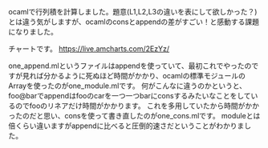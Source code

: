 
ocamlで行列積を計算しました。題意(L1,L2,L3の違いを表にして欲しかった？)とは違う気がしますが、ocamlのconsとappendの差がすごい！と感動する課題になりました。

チャートです。
https://live.amcharts.com/2EzYz/

one_append.mlというファイルはappendを使っていて、最初これでやったのですが見れば分かるように死ぬほど時間がかかり、ocamlの標準モジュールのArrayを使ったのがone_module.mlです。
何がこんなに違うのかというと、foo@barでappendはfooのcarを一つ一つbarにconsするみたいなことをしているのでfooのリネアだけ時間がかかります。
これを多用していたから時間がかかったのだと思い、consを使って書き直したのがone_cons.mlです。
moduleとは倍くらい違いますがappendに比べると圧倒的速さだということがわかりました。
